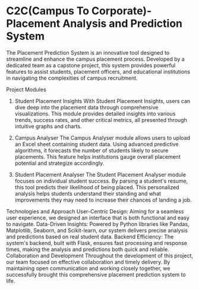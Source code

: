 # C2C(Campus To Corporate)-Placement Analysis and Prediction System



The Placement Prediction System is an innovative tool designed to streamline and enhance the campus placement process. Developed by a dedicated team as a capstone project, this system provides powerful features to assist students, placement officers, and educational institutions in navigating the complexities of campus recruitment.

Project Modules
1. Student Placement Insights
With Student Placement Insights, users can dive deep into the placement data through comprehensive visualizations. This module provides detailed insights into various trends, success rates, and other critical metrics, all presented through intuitive graphs and charts.


2. Campus Analyser
The Campus Analyser module allows users to upload an Excel sheet containing student data. Using advanced predictive algorithms, it forecasts the number of students likely to secure placements. This feature helps institutions gauge overall placement potential and strategize accordingly.


3. Student Placement Analyser
The Student Placement Analyser module focuses on individual student success. By parsing a student's resume, this tool predicts their likelihood of being placed. This personalized analysis helps students understand their standing and what improvements they may need to increase their chances of landing a job.

Technologies and Approach
User-Centric Design: Aiming for a seamless user experience, we designed an interface that is both functional and easy to navigate.
Data-Driven Insights: Powered by Python libraries like Pandas, Matplotlib, Seaborn, and Scikit-learn, our system delivers precise analysis and predictions based on real student data.
Backend Efficiency: The system's backend, built with Flask, ensures fast processing and response times, making the analysis and predictions both quick and reliable.
Collaboration and Development
Throughout the development of this project, our team focused on effective collaboration and timely delivery. By maintaining open communication and working closely together, we successfully brought this comprehensive placement prediction system to life.
